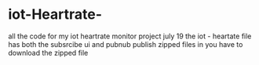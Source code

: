 # iot-Heartrate-
all the code for my iot heartrate monitor project july 19
the iot - heartate file has both the subsrcibe ui and pubnub publish zipped files in 
you have to download the zipped file 
